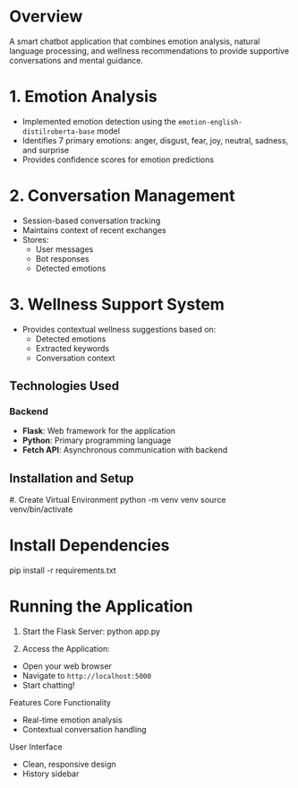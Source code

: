 # Overview
A smart chatbot application that combines emotion analysis, natural language processing, and wellness recommendations to provide supportive conversations and mental guidance.

# 1. Emotion Analysis
- Implemented emotion detection using the `emotion-english-distilroberta-base` model
- Identifies 7 primary emotions: anger, disgust, fear, joy, neutral, sadness, and surprise
- Provides confidence scores for emotion predictions

# 2. Conversation Management
- Session-based conversation tracking
- Maintains context of recent exchanges
- Stores:
  - User messages
  - Bot responses
  - Detected emotions

# 3. Wellness Support System
- Provides contextual wellness suggestions based on:
  - Detected emotions
  - Extracted keywords
  - Conversation context

## Technologies Used

### Backend
- **Flask**: Web framework for the application
- **Python**: Primary programming language
- **Fetch API**: Asynchronous communication with backend

## Installation and Setup

#. Create Virtual Environment
python -m venv venv
source venv/bin/activate

# Install Dependencies
pip install -r requirements.txt

# Running the Application

1. Start the Flask Server:
python app.py

2. Access the Application:
- Open your web browser
- Navigate to `http://localhost:5000`
- Start chatting!

Features
Core Functionality
- Real-time emotion analysis
- Contextual conversation handling

User Interface
- Clean, responsive design
- History sidebar
